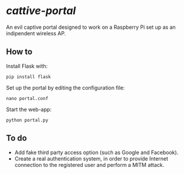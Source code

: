 # *cattive-portal*
An evil captive portal designed to work on a Raspberry Pi set up as an indipendent wireless AP.

## How to
Install Flask with:

    pip install flask

Set up the portal by editing the configuration file:

    nano portal.conf

Start the web-app:

    python portal.py

## To do
- Add fake third party access option (such as Google and Facebook).
- Create a real authentication system, in order to provide Internet connection to the registered user and perform a MITM attack.
